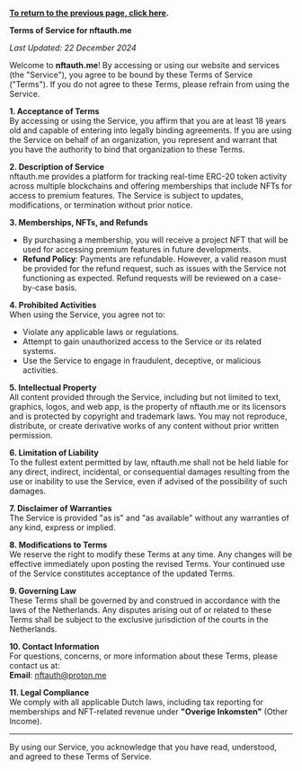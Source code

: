 **[To return to the previous page, click here](https://github.com/nftauthme/multi-chain-token-tracker/).**

**Terms of Service for nftauth.me**

_Last Updated: 22 December 2024_

Welcome to **nftauth.me**! By accessing or using our website and services (the "Service"), you agree to be bound by these Terms of Service ("Terms"). If you do not agree to these Terms, please refrain from using the Service.

**1. Acceptance of Terms**  
By accessing or using the Service, you affirm that you are at least 18 years old and capable of entering into legally binding agreements. If you are using the Service on behalf of an organization, you represent and warrant that you have the authority to bind that organization to these Terms.

**2. Description of Service**  
nftauth.me provides a platform for tracking real-time ERC-20 token activity across multiple blockchains and offering memberships that include NFTs for access to premium features. The Service is subject to updates, modifications, or termination without prior notice.

**3. Memberships, NFTs, and Refunds**  
- By purchasing a membership, you will receive a project NFT that will be used for accessing premium features in future developments.  
- **Refund Policy**: Payments are refundable. However, a valid reason must be provided for the refund request, such as issues with the Service not functioning as expected. Refund requests will be reviewed on a case-by-case basis.  

**4. Prohibited Activities**  
When using the Service, you agree not to:  
- Violate any applicable laws or regulations.  
- Attempt to gain unauthorized access to the Service or its related systems.  
- Use the Service to engage in fraudulent, deceptive, or malicious activities. 

**5. Intellectual Property**  
All content provided through the Service, including but not limited to text, graphics, logos, and web app, is the property of nftauth.me or its licensors and is protected by copyright and trademark laws. You may not reproduce, distribute, or create derivative works of any content without prior written permission.

**6. Limitation of Liability**  
To the fullest extent permitted by law, nftauth.me shall not be held liable for any direct, indirect, incidental, or consequential damages resulting from the use or inability to use the Service, even if advised of the possibility of such damages.

**7. Disclaimer of Warranties**  
The Service is provided "as is" and "as available" without any warranties of any kind, express or implied.

**8. Modifications to Terms**  
We reserve the right to modify these Terms at any time. Any changes will be effective immediately upon posting the revised Terms. Your continued use of the Service constitutes acceptance of the updated Terms.

**9. Governing Law**  
These Terms shall be governed by and construed in accordance with the laws of the Netherlands. Any disputes arising out of or related to these Terms shall be subject to the exclusive jurisdiction of the courts in the Netherlands.

**10. Contact Information**  
For questions, concerns, or more information about these Terms, please contact us at:  
**Email**: [nftauth@proton.me](mailto:nftauth@proton.me)  

**11. Legal Compliance**  
We comply with all applicable Dutch laws, including tax reporting for memberships and NFT-related revenue under **"Overige Inkomsten"** (Other Income).

---

By using our Service, you acknowledge that you have read, understood, and agreed to these Terms of Service.
